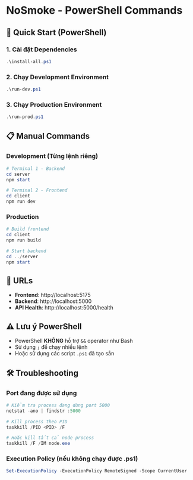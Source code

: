 # NoSmoke - PowerShell Commands

## 🚀 Quick Start (PowerShell)

### 1. Cài đặt Dependencies
```powershell
.\install-all.ps1
```

### 2. Chạy Development Environment
```powershell
.\run-dev.ps1
```

### 3. Chạy Production Environment
```powershell
.\run-prod.ps1
```

## 📋 Manual Commands

### Development (Từng lệnh riêng)
```powershell
# Terminal 1 - Backend
cd server
npm start

# Terminal 2 - Frontend  
cd client
npm run dev
```

### Production
```powershell
# Build frontend
cd client
npm run build

# Start backend
cd ../server
npm start
```

## 🔗 URLs
- **Frontend**: http://localhost:5175
- **Backend**: http://localhost:5000
- **API Health**: http://localhost:5000/health

## ⚠️ Lưu ý PowerShell
- PowerShell **KHÔNG** hỗ trợ `&&` operator như Bash
- Sử dụng `;` để chạy nhiều lệnh
- Hoặc sử dụng các script `.ps1` đã tạo sẵn

## 🛠️ Troubleshooting

### Port đang được sử dụng
```powershell
# Kiểm tra process đang dùng port 5000
netstat -ano | findstr :5000

# Kill process theo PID
taskkill /PID <PID> /F

# Hoặc kill tất cả node process
taskkill /F /IM node.exe
```

### Execution Policy (nếu không chạy được .ps1)
```powershell
Set-ExecutionPolicy -ExecutionPolicy RemoteSigned -Scope CurrentUser
```
